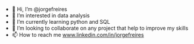 - 👋 Hi, I’m @jorgefreires
- 👀 I’m interested in data analysis
- 🌱 I’m currently learning python and SQL
- 💞️ I’m looking to collaborate on any project that help to improve my skills
- 📫 How to reach me www.linkedin.com/in/jorgefreires

